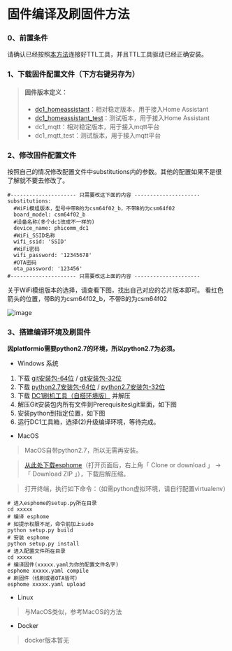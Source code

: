 # 固件编译及刷固件方法
### 0、前置条件
请确认已经按照[本方法](https://github.com/Samuel-0-0/phicomm_dc1-esphome/tree/master/cookbook)连接好TTL工具，并且TTL工具驱动已经正确安装。

### 1、下载固件配置文件（下方右键另存为）
> ####   固件版本定义：
> - [dc1_homeassistant](https://github.com/Samuel-0-0/phicomm_dc1-esphome/raw/master/yaml/dc1_homeassistant.yaml)：相对稳定版本，用于接入Home Assistant
> - [dc1_homeassistant_test](https://github.com/Samuel-0-0/phicomm_dc1-esphome/raw/master/yaml/dc1_homeassistant_test.yaml)：测试版本，用于接入Home Assistant
> - dc1_mqtt：相对稳定版本，用于接入mqtt平台
> - dc1_mqtt_test：测试版本，用于接入mqtt平台

### 2、修改固件配置文件
按照自己的情况修改配置文件中substitutions内的参数。其他的配置如果不是很了解就不要去修改了。
```
#--------------------- 只需要改这下面的内容 ---------------------
substitutions:
  #WiFi模组版本，型号中带B的为csm64f02_b，不带B的为csm64f02
  board_model: csm64f02_b
  #设备名称(多个dc1改成不一样的)
  device_name: phicomm_dc1
  #WiFi_SSID名称
  wifi_ssid: 'SSID'
  #WiFi密码
  wifi_password: '12345678'
  #OTA密码
  ota_password: '123456'
#--------------------- 只需要改这上面的内容 ---------------------
```

关于WiFi模组版本的选择，请查看下图，找出自己对应的芯片版本即可。
看红色箭头的位置，带B的为csm64f02_b，不带B的为csm64f02

![image](https://github.com/Samuel-0-0/phicomm_dc1-esphome/blob/master/yaml/%E6%A8%A1%E7%BB%84%E5%9E%8B%E5%8F%B7%E9%80%89%E6%8B%A9.jpg?raw=true)

### 3、搭建编译环境及刷固件
**因platformio需要python2.7的环境，所以python2.7为必须。**
- Windows 系统

1. 下载 [git安装包-64位](https://github.com/git-for-windows/git/releases/download/v2.21.0.windows.1/PortableGit-2.21.0-64-bit.7z.exe) / [git安装包-32位](https://github.com/git-for-windows/git/releases/download/v2.21.0.windows.1/PortableGit-2.21.0-32-bit.7z.exe)
2. 下载 [python2.7安装包-64位](https://www.python.org/ftp/python/2.7.16/python-2.7.16.amd64.msi) / [python2.7安装包-32位](https://www.python.org/ftp/python/2.7.16/python-2.7.16.msi)
3. 下载 [DC1刷机工具（自搭环境版）](https://github.com/Samuel-0-0/esphome-tools-dc1) 并解压
4. 解压Git安装包内所有文件到Prerequisites\git里面，如下图
5. 安装python到指定位置，如下图
6. 运行DC1工具箱，选择(2)升级编译环境，等待完成。


- MacOS

> MacOS自带python2.7，所以无需再安装。

> [从此处下载esphome](https://github.com/Samuel-0-0/esphome-core)（打开页面后，右上角「 Clone or download 」 → 「 Download ZIP 」），下载后解压缩。

> 打开终端，执行如下命令：（如需python虚拟环境，请自行配置virtualenv）
```
# 进入esphome的setup.py所在目录
cd xxxxx
# 编译 esphome
# 如提示权限不足，命令前加上sudo
python setup.py build
# 安装 esphome
python setup.py install
# 进入配置文件所在目录
cd xxxxx
# 编译固件(xxxxx.yaml为你的配置文件名字)
esphome xxxxx.yaml compile
# 刷固件（线刷或者OTA皆可）
esphome xxxxx.yaml upload
```

- Linux
> 与MacOS类似，参考MacOS的方法

- Docker
> docker版本暂无
